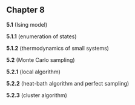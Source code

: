 ## Chapter 8

**5.1** (Ising model)

**5.1.1** (enumeration of states)

**5.1.2** (thermodynamics of small systems)

**5.2** (Monte Carlo sampling)

**5.2.1** (local algorithm)

**5.2.2** (heat-bath algorithm and perfect sampling)

**5.2.3** (cluster algorithm)

